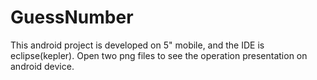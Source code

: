 # GuessNumber
This android project is developed on 5" mobile, and the IDE is eclipse(kepler). 
Open two png files to see the operation presentation on android device.
